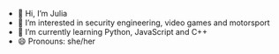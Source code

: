 - 👋 Hi, I’m Julia
- 👀 I’m interested in security engineering, video games and motorsport
- 🌱 I’m currently learning Python, JavaScript and C++
- 😄 Pronouns: she/her

<!---
juliahipolito15/juliahipolito15 is a ✨ special ✨ repository because its `README.md` (this file) appears on your GitHub profile.
You can click the Preview link to take a look at your changes.
--->
